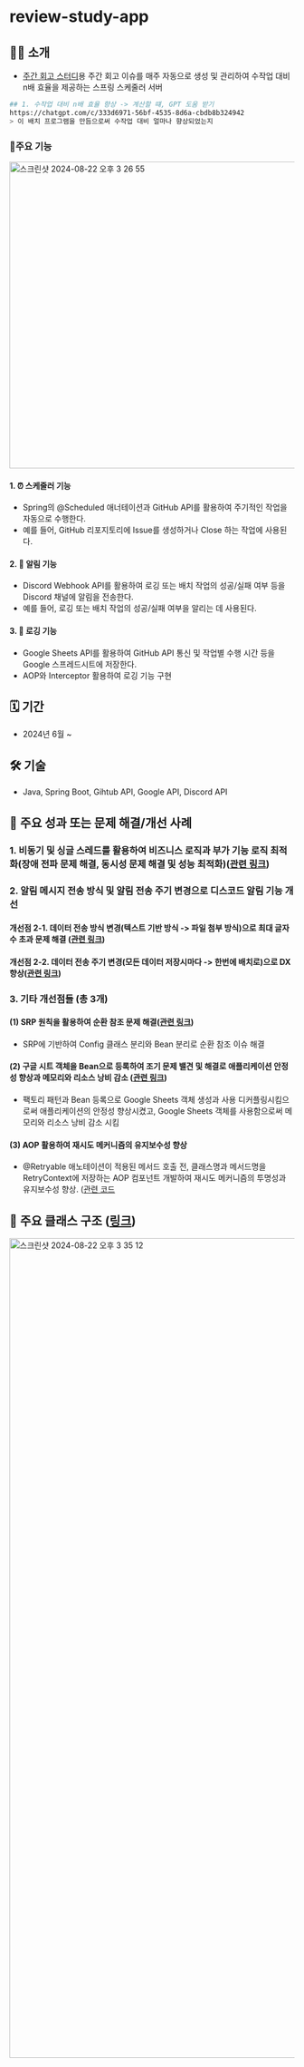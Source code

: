 # review-study-app
## 🙇‍♀️ 소개
- [주간 회고 스터디](https://github.com/daadaadaah/reviewStudy/issues)용 주간 회고 이슈를 매주 자동으로 생성 및 관리하여 수작업 대비 n배 효율을 제공하는 스프링 스케줄러 서버

```bash
## 1. 수작업 대비 n배 효율 향상 -> 계산할 떄, GPT 도움 받기
https://chatgpt.com/c/333d6971-56bf-4535-8d6a-cbdb8b324942
> 이 배치 프로그램을 만듬으로써 수작업 대비 얼마나 향상되었는지
```

### 🎈주요 기능
<img width="541" alt="스크린샷 2024-08-22 오후 3 26 55" src="https://github.com/user-attachments/assets/94dc47c1-b9ac-4df5-bbf0-0a51359b3bf6">

#### 1. ⏰ 스케줄러 기능
- Spring의 @Scheduled 애너테이션과 GitHub API를 활용하여 주기적인 작업을 자동으로 수행한다. 
- 예를 들어, GitHub 리포지토리에 Issue를 생성하거나 Close 하는 작업에 사용된다.

#### 2. 🔔 알림 기능 
- Discord Webhook API를 활용하여 로깅 또는 배치 작업의 성공/실패 여부 등을 Discord 채널에 알림을 전송한다.
- 예를 들어, 로깅 또는 배치 작업의 성공/실패 여부을 알리는 데 사용된다.

#### 3. 📝 로깅 기능
- Google Sheets API를 활용하여 GitHub API 통신 및 작업별 수행 시간 등을 Google 스프레드시트에 저장한다.
- AOP와 Interceptor 활용하여 로깅 기능 구현


## 🗓️ 기간
- 2024년 6월 ~

## 🛠️ 기술
- Java, Spring Boot, Gihtub API, Google API, Discord API

## 🚀 주요 성과 또는 문제 해결/개선 사례
### 1. 비동기 및 싱글 스레드를 활용하여 비즈니스 로직과 부가 기능 로직 최적화(장애 전파 문제 해결, 동시성 문제 해결 및 성능 최적화)([관련 링크](https://github.com/daadaadaah/review-study-app/issues/80))

### 2. 알림 메시지 전송 방식 및 알림 전송 주기 변경으로 디스코드 알림 기능 개선
#### 개선점 2-1. 데이터 전송 방식 변경(텍스트 기반 방식 -> 파일 첨부 방식)으로 최대 글자수 초과 문제 해결 ([관련 링크](https://github.com/daadaadaah/review-study-app/issues/79))

#### 개선점 2-2. 데이터 전송 주기 변경(모든 데이터 저장시마다 -> 한번에 배치로)으로 DX 향상([관련 링크](https://github.com/daadaadaah/review-study-app/issues/78))

### 3. 기타 개선점들 (총 3개)
#### (1) SRP 원칙을 활용하여 순환 참조 문제 해결([관련 링크](https://github.com/daadaadaah/review-study-app/issues/73))
- SRP에 기반하여 Config 클래스 분리와 Bean 분리로 순환 참조 이슈 해결

#### (2) 구글 시트 객체을 Bean으로 등록하여 조기 문제 밸견 및 해결로 애플리케이션 안정성 향상과 메모리와 리소스 낭비 감소 ([관련 링크](https://github.com/daadaadaah/review-study-app/blob/23d8bd5e1929f31f9c85583f57cf1fbede2c219d/src/main/java/com/example/review_study_app/infrastructure/googlesheets/config/GoogleSheetsConfig.java#L12))
- 팩토리 패턴과 Bean 등록으로 Google Sheets 객체 생성과 사용 디커플링시킴으로써 애플리케이션의 안정성 향상시켰고, Google Sheets 객체를 사용함으로써 메모리와 리소스 낭비 감소 시킴

#### (3) AOP 활용하여 재시도 메커니즘의 유지보수성 향상
- @Retryable 애노테이션이 적용된 메서드 호출 전, 클래스명과 메서드명을 RetryContext에 저장하는 AOP 컴포넌트 개발하여 재시도 메커니즘의 투명성과 유지보수성 향상. ([관련 코드](https://github.com/daadaadaah/review-study-app/blob/main/src/main/java/com/example/review_study_app/common/retry/RetryableExecutionContextAspect.java)

## 🍎 주요 클래스 구조 ([링크](https://app.diagrams.net/#G1G6XFKNdc9-xQOxY04WzSRmKNUTCcTDhS#%7B%22pageId%22%3A%22Ko9q1aU8WVFJBuZZ_9kq%22%7D))
<img width="1446" alt="스크린샷 2024-08-22 오후 3 35 12" src="https://github.com/user-attachments/assets/964d458a-9e60-4deb-9f46-ceb8c9e3de0a">
